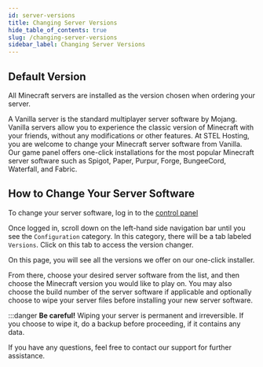 ```yaml
---
id: server-versions
title: Changing Server Versions
hide_table_of_contents: true
slug: /changing-server-versions
sidebar_label: Changing Server Versions
---
```

## Default Version
All Minecraft servers are installed as the version chosen when ordering your server.

A Vanilla server is the standard multiplayer server software by Mojang. Vanilla servers allow you to experience the classic version of Minecraft with your friends, without any modifications or other features. At STEL Hosting, you are welcome to change your Minecraft server software from Vanilla. Our game panel offers one-click installations for the most popular Minecraft server software such as Spigot, Paper, Purpur, Forge, BungeeCord, Waterfall, and Fabric.

## How to Change Your Server Software
To change your server software, log in to the [control panel](https://control.stelhosting.com/)

Once logged in, scroll down on the left-hand side navigation bar until you see the `Configuration` category. In this category, there will be a tab labeled `Versions`. Click on this tab to access the version changer.

On this page, you will see all the versions we offer on our one-click installer.

From there, choose your desired server software from the list, and then choose the Minecraft version you would like to play on. You may also choose the build number of the server software if applicable and optionally choose to wipe your server files before installing your new server software.

:::danger
**Be careful!** Wiping your server is permanent and irreversible. If you choose to wipe it, do a backup before proceeding, if it contains any data.

If you have any questions, feel free to contact our support for further assistance.
